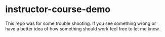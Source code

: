 # instructor-course-demo

This repo was for some trouble shooting.  If you see something wrong or have a better idea of how something should work feel free to let me know.
